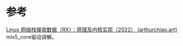 





















# 参考

[Linux 网络栈接收数据（RX）：原理及内核实现（2022） (arthurchiao.art)](http://arthurchiao.art/blog/linux-net-stack-implementation-rx-zh/) mlx5_core驱动讲解。